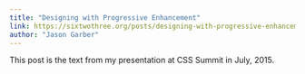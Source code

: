 ```yaml
---
title: "Designing with Progressive Enhancement"
link: https://sixtwothree.org/posts/designing-with-progressive-enhancement
author: "Jason Garber"
---
```


This post is the text from my presentation at CSS Summit in July, 2015.